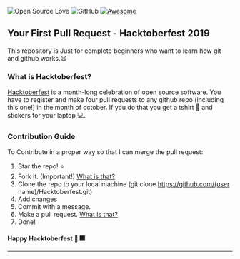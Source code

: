![Open Source Love](https://badges.frapsoft.com/os/v2/open-source.svg?v=103)  ![GitHub](https://img.shields.io/github/license/mashape/apistatus.svg?style=popout-square) [![Awesome](https://awesome.re/badge-flat.svg)](https://awesome.re)

## Your First Pull Request - Hacktoberfest 2019
This repository is Just for complete beginners who want to learn how git and github works.:smiley:

### What is Hacktoberfest?

[Hacktoberfest](https://hacktoberfest.digitalocean.com/) is a month-long celebration of open source software. You have to register and make four pull requests to any github repo (including this one!) in the month of october. If you do that you get a tshirt :tshirt: and stickers for your laptop :computer:.

### Contribution Guide

To Contribute in a proper way so that I can merge the pull request:

1. Star the repo! :star:
2. Fork it. (Important!) [What is that?](https://help.github.com/articles/fork-a-repo/)
3. Clone the repo to your local machine (git clone https://github.com/(user name)/Hacktoberfest.git)
4. Add changes
5. Commit with a message.
6. Make a pull request. [What is that?](https://help.github.com/articles/creating-a-pull-request-from-a-fork/)
7. Done!


#### Happy Hacktoberfest :tada: :fireworks:

-------------------------------------------------------------------------------------------------
